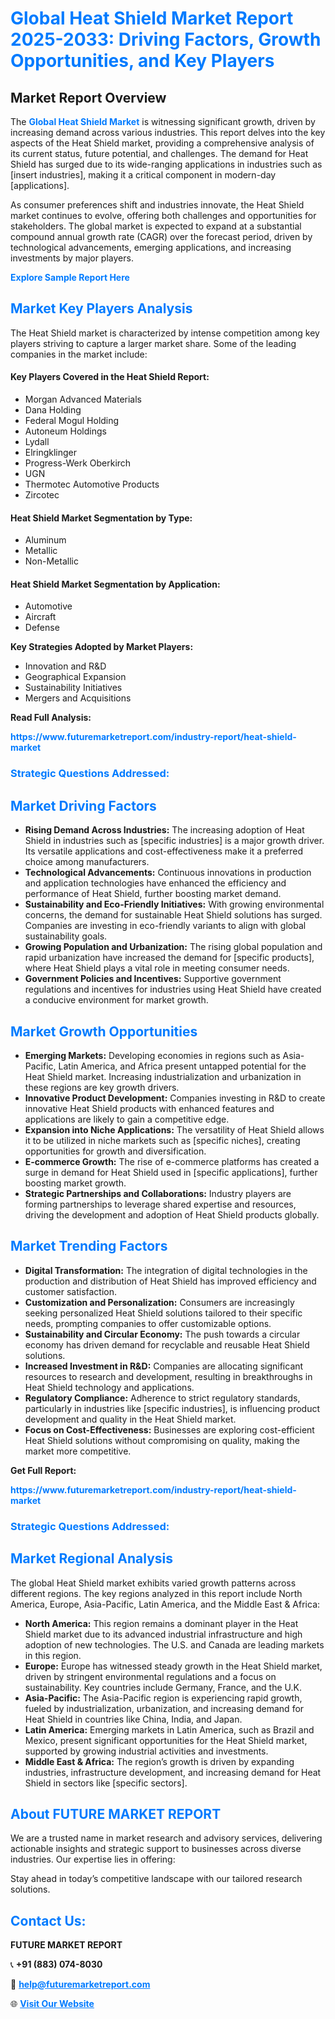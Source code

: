 <h1 style="color: #007BFF;">Global Heat Shield Market Report 2025-2033: Driving Factors, Growth Opportunities, and Key Players</h1>

<section id="overview">
<h2>Market Report Overview</h2>
<p>The <a href="https://www.futuremarketreport.com/industry-report/heat-shield-market" style="color: #007BFF; text-decoration: none;"><strong>Global Heat Shield Market</strong></a> is witnessing significant growth, driven by increasing demand across various industries. This report delves into the key aspects of the Heat Shield market, providing a comprehensive analysis of its current status, future potential, and challenges. The demand for Heat Shield has surged due to its wide-ranging applications in industries such as [insert industries], making it a critical component in modern-day [applications].</p>
<p>As consumer preferences shift and industries innovate, the Heat Shield market continues to evolve, offering both challenges and opportunities for stakeholders. The global market is expected to expand at a substantial compound annual growth rate (CAGR) over the forecast period, driven by technological advancements, emerging applications, and increasing investments by major players.</p>
</section>

<section id="overview">
<p><a href="https://www.futuremarketreport.com/request-sample/reportId=97092" style="color: #007BFF; text-decoration: none;"><strong>Explore Sample Report Here</strong></a></p>
</section>

<section id="key-players">
<h2 style="color: #007BFF;">Market Key Players Analysis</h2>
<p>The Heat Shield market is characterized by intense competition among key players striving to capture a larger market share. Some of the leading companies in the market include:</p>
<h4>Key Players Covered in the Heat Shield Report:</h4>
<ul><li>Morgan Advanced Materials</li><li>Dana Holding</li><li>Federal Mogul Holding</li><li>Autoneum Holdings</li><li>Lydall</li><li>Elringklinger</li><li>Progress-Werk Oberkirch</li><li>UGN</li><li>Thermotec Automotive Products</li><li>Zircotec</li></ul>
<h4>Heat Shield Market Segmentation by Type:</h4>
<ul><li>Aluminum</li><li>Metallic</li><li>Non-Metallic</li></ul>

<h4>Heat Shield Market Segmentation by Application:</h4>
<ul><li>Automotive</li><li>Aircraft</li><li>Defense</li></ul>
<p><strong>Key Strategies Adopted by Market Players:</strong></p>
<ul>
<li>Innovation and R&D</li>
<li>Geographical Expansion</li>
<li>Sustainability Initiatives</li>
<li>Mergers and Acquisitions</li>
</ul>
</section>

<section>
<p><strong>Read Full Analysis: </strong></p><a href="https://www.futuremarketreport.com/industry-report/heat-shield-market" style="color: #007BFF; text-decoration: none;"><strong>https://www.futuremarketreport.com/industry-report/heat-shield-market</strong></a>
<h3 style="color: #007BFF;">Strategic Questions Addressed:</h3>
</section>

<section id="driving-factors">
<h2 style="color: #007BFF;">Market Driving Factors</h2>
<ul>
<li><strong>Rising Demand Across Industries:</strong> The increasing adoption of Heat Shield in industries such as [specific industries] is a major growth driver. Its versatile applications and cost-effectiveness make it a preferred choice among manufacturers.</li>
<li><strong>Technological Advancements:</strong> Continuous innovations in production and application technologies have enhanced the efficiency and performance of Heat Shield, further boosting market demand.</li>
<li><strong>Sustainability and Eco-Friendly Initiatives:</strong> With growing environmental concerns, the demand for sustainable Heat Shield solutions has surged. Companies are investing in eco-friendly variants to align with global sustainability goals.</li>
<li><strong>Growing Population and Urbanization:</strong> The rising global population and rapid urbanization have increased the demand for [specific products], where Heat Shield plays a vital role in meeting consumer needs.</li>
<li><strong>Government Policies and Incentives:</strong> Supportive government regulations and incentives for industries using Heat Shield have created a conducive environment for market growth.</li>
</ul>
</section>

<section id="growth-opportunities">
<h2 style="color: #007BFF;">Market Growth Opportunities</h2>
<ul>
<li><strong>Emerging Markets:</strong> Developing economies in regions such as Asia-Pacific, Latin America, and Africa present untapped potential for the Heat Shield market. Increasing industrialization and urbanization in these regions are key growth drivers.</li>
<li><strong>Innovative Product Development:</strong> Companies investing in R&D to create innovative Heat Shield products with enhanced features and applications are likely to gain a competitive edge.</li>
<li><strong>Expansion into Niche Applications:</strong> The versatility of Heat Shield allows it to be utilized in niche markets such as [specific niches], creating opportunities for growth and diversification.</li>
<li><strong>E-commerce Growth:</strong> The rise of e-commerce platforms has created a surge in demand for Heat Shield used in [specific applications], further boosting market growth.</li>
<li><strong>Strategic Partnerships and Collaborations:</strong> Industry players are forming partnerships to leverage shared expertise and resources, driving the development and adoption of Heat Shield products globally.</li>
</ul>
</section>

<section id="trending-factors">
<h2 style="color: #007BFF;">Market Trending Factors</h2>
<ul>
<li><strong>Digital Transformation:</strong> The integration of digital technologies in the production and distribution of Heat Shield has improved efficiency and customer satisfaction.</li>
<li><strong>Customization and Personalization:</strong> Consumers are increasingly seeking personalized Heat Shield solutions tailored to their specific needs, prompting companies to offer customizable options.</li>
<li><strong>Sustainability and Circular Economy:</strong> The push towards a circular economy has driven demand for recyclable and reusable Heat Shield solutions.</li>
<li><strong>Increased Investment in R&D:</strong> Companies are allocating significant resources to research and development, resulting in breakthroughs in Heat Shield technology and applications.</li>
<li><strong>Regulatory Compliance:</strong> Adherence to strict regulatory standards, particularly in industries like [specific industries], is influencing product development and quality in the Heat Shield market.</li>
<li><strong>Focus on Cost-Effectiveness:</strong> Businesses are exploring cost-efficient Heat Shield solutions without compromising on quality, making the market more competitive.</li>
</ul>
</section>

<section>
<p><strong>Get Full Report: </strong></p><a href="https://www.futuremarketreport.com/industry-report/heat-shield-market" style="color: #007BFF; text-decoration: none;"><strong>https://www.futuremarketreport.com/industry-report/heat-shield-market</strong></a>
<h3 style="color: #007BFF;">Strategic Questions Addressed:</h3>
</section>


<section id="regional-analysis">
<h2 style="color: #007BFF;">Market Regional Analysis</h2>
<p>The global Heat Shield market exhibits varied growth patterns across different regions. The key regions analyzed in this report include North America, Europe, Asia-Pacific, Latin America, and the Middle East & Africa:</p>
<ul>
<li><strong>North America:</strong> This region remains a dominant player in the Heat Shield market due to its advanced industrial infrastructure and high adoption of new technologies. The U.S. and Canada are leading markets in this region.</li>
<li><strong>Europe:</strong> Europe has witnessed steady growth in the Heat Shield market, driven by stringent environmental regulations and a focus on sustainability. Key countries include Germany, France, and the U.K.</li>
<li><strong>Asia-Pacific:</strong> The Asia-Pacific region is experiencing rapid growth, fueled by industrialization, urbanization, and increasing demand for Heat Shield in countries like China, India, and Japan.</li>
<li><strong>Latin America:</strong> Emerging markets in Latin America, such as Brazil and Mexico, present significant opportunities for the Heat Shield market, supported by growing industrial activities and investments.</li>
<li><strong>Middle East & Africa:</strong> The region’s growth is driven by expanding industries, infrastructure development, and increasing demand for Heat Shield in sectors like [specific sectors].</li>
</ul>
</section>

<footer>
<h2 style="color: #007BFF;">About FUTURE MARKET REPORT</h2>
<p>We are a trusted name in market research and advisory services, delivering actionable insights and strategic support to businesses across diverse industries. Our expertise lies in offering:</p>

<p>Stay ahead in today’s competitive landscape with our tailored research solutions.</p>

<h2 style="color: #007BFF;">Contact Us:</h2>
<p><strong>FUTURE MARKET REPORT</strong></p>
<p>📞 <strong>+91 (883) 074-8030</strong></p>
<p>📧 <strong><a href="mailto:help@futuremarketreport.com" style="color: #007BFF;">help@futuremarketreport.com</a></strong></p>
<p>🌐 <strong><a href="https://www.futuremarketreport.com/" style="color: #007BFF;">Visit Our Website</a></strong></p>
</footer>